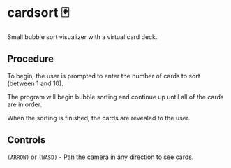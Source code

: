 # cardsort 🃏
Small bubble sort visualizer with a virtual card deck.

## Procedure
To begin, the user is prompted to enter the number of cards to sort (between 1 and 10).

The program will begin bubble sorting and continue up until all of the cards are in order.

When the sorting is finished, the cards are revealed to the user. 

## Controls
```(ARROW)``` or ```(WASD)``` - Pan the camera in any direction to see cards.
